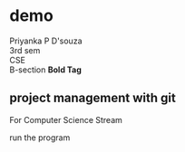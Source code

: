 # demo
Priyanka P D'souza <br> 
3rd sem <br>
CSE <br> B-section
 <b> Bold Tag </b>
<html> 
<!-- head tag -->
  
<head> 
    </title></title> 
</head> 
<!-- Body tag -->
  
<body> 
    <h2>project management with git</h2> 
    <p> 
         For Computer Science Stream 
    </p> 
    <p> 
        run the program 
    </p> 
</body> 
</html> 

